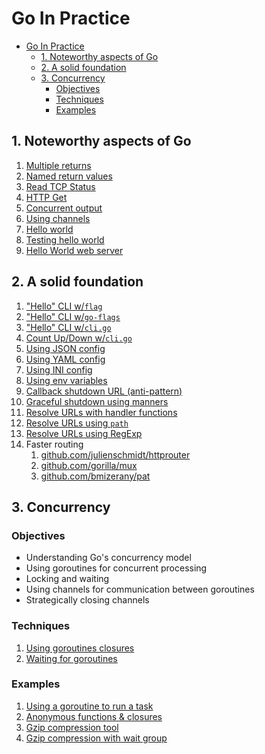 # Go In Practice

- [Go In Practice](#go-in-practice)
  - [1. Noteworthy aspects of Go](#1-noteworthy-aspects-of-go)
  - [2. A solid foundation](#2-a-solid-foundation)
  - [3. Concurrency](#3-concurrency)
    - [Objectives](#objectives)
    - [Techniques](#techniques)
    - [Examples](#examples)

## 1. Noteworthy aspects of Go

1. [Multiple returns](1/returns.go)
2. [Named return values](1/returns2.go)
3. [Read TCP Status](1/read_status.go)
4. [HTTP Get](1/http_get.go)
5. [Concurrent output](1/concurrent_print.go)
6. [Using channels](1/channel.go)
7. [Hello world](1/hello.go)
8. [Testing hello world](1/hello_test.go)
9. [Hello World web server](1/nago.go)

## 2. A solid foundation

1. ["Hello" CLI w/`flag`](2/flag_cli.go)
2. ["Hello" CLI w/`go-flags`](2/go_flags/main.go)
3. ["Hello" CLI w/`cli.go`](2/cli_go/main.go)
4. [Count Up/Down w/`cli.go`](2/count_cli/main.go)
5. [Using JSON config](2/config_json/main.go)
6. [Using YAML config](2/config_yaml/main.go)
7. [Using INI config](2/config_ini/main.go)
8. [Using env variables](2/env_config.go)
9. [Callback shutdown URL (anti-pattern)](2/callback_shutdown.go)
10. [Graceful shutdown using manners](2/manners_shutdown/main.go)
11. [Resolve URLs with handler functions](2/multiple_handlers.go)
12. [Resolve URLs using `path`](2/path_handlers/main.go)
13. [Resolve URLs using RegExp](2/regex_handlers.go)
14. Faster routing
    1. [github.com/julienschmidt/httprouter](https://github.com/julienschmidt/httprouter)
    2. [github.com/gorilla/mux](https://github.com/gorilla/mux)
    3. [github.com/bmizerany/pat](https://github.com/bmizerany/pat)

## 3. Concurrency

### Objectives

* Understanding Go's concurrency model
* Using goroutines for concurrent processing
* Locking and waiting
* Using channels for communication between goroutines
* Strategically closing channels

### Techniques

1. [Using goroutines closures](3/techniques/closures.md)
2. [Waiting for goroutines](3/techniques/waiting.md)

### Examples

1. [Using a goroutine to run a task](3/goroutine.go)
2. [Anonymous functions & closures](3/anonymous_function.go)
3. [Gzip compression tool](3/gzip_compression.go)
4. [Gzip compression with wait group](3/gzip_wait_group.go)
